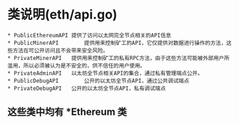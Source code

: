 
# 类说明(eth/api.go)

	* PublicEthereumAPI	提供了访问以太网完全节点相关的API信息
	* PublicMinerAPI		提供用来控制矿工的API，它仅提供对数据进行操作的方法，这些方法在可公开访问且不会带来安全风险。
	* PrivateMinerAPI	提供用来控制矿工的私有RPC方法，由于这些方法可能被外部用户所滥用，所以必须被认为是不安全的，供不信任的用户使用。
	* PrivateAdminAPI	以太坊全节点相关API的集合，通过私有管理端点公开。
	* PublicDebugAPI		公开的以太坊全节点API，通过公共调试端点
	* PrivateDebugAPI	公开的以太坊全节点API，私有调试端点
	
## 这些类中均有 *Ethereum 类